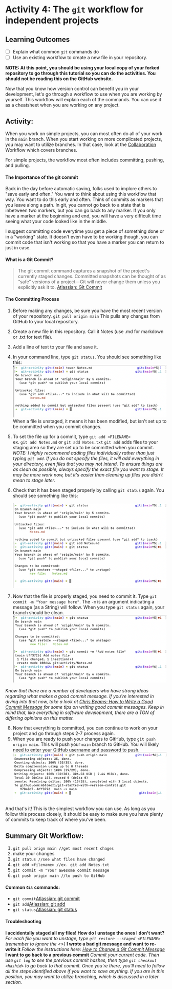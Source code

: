 # Activity 4: The `git` workflow for independent projects

## Learning Outcomes
- [ ] Explain what common `git` commands do
- [ ] Use an existing workflow to create a new file in your repository. 

**NOTE: At this point, you should be using your local copy of your forked repository to go through this tutorial 
so you can do the activities. You should not be reading this on the GitHub website.**

Now that you know how version control can benefit you in your development, let's go through a workflow to use
when you are working by yourself. This workflow will explain each of the commands. You can use it as a cheatsheet
when you are working on any project. 

## Activity:
When you work on simple projects, you can most often do all of your work in the `main` branch. When you start working on 
more complicated projects, you may want to utilize branches. In that case, look at the [Collaboration]() Workflow which 
covers branches. 

For simple projects, the workflow most often includes committing, pushing, and pulling.

#### The Importance of the git commit
Back in the day before automatic saving, folks used to implore others to "save early and often." You want to think
about using this workflow that way. You want to do this early and often. Think of commits as markers that you leave
along a path. In git, you cannot go back to a state that is inbetween two markers, but you can go back to any marker. 
If you only have a marker at the beginning and end, you will have a very difficult time seeing what your code 
looked like in the middle. 

I suggest committing code everytime you get a piece of something done or in a "working" state. It doesn't even have 
to be working though, you can commit code that isn't working so that you have a marker you can return to just in case. 

#### What is a Git Commit?
>The git commit command captures a snapshot of the project's currently staged changes. Committed snapshots can be 
thought of as “safe” versions of a project—Git will never change them unless you explicitly ask it to. [Atlassian: Git Commit](https://www.atlassian.com/git/tutorials/saving-changes/git-commit)

#### The Committing Process
1. Before making any changes, be sure you have the most recent version of your repository. 
   `git pull origin main`
   This pulls any changes from GitHub to your local repository. 
2. Create a new file in this repository. Call it Notes (use .md for markdown or .txt for text file). 
3. Add a line of text to your file and save it. 
4. In your command line, type `git status`. You should see something like this:
   ![Git Status Unstaged](../assets/git-status-unstaged.png)
   When a file is unstaged, it means it has been modified, but isn't set up to be committed when you commit changes. 
5. To set the file up for a commit, type `git add <FILENAME>`<br>
   ex. `git add Notes.md` or `git add Notes.txt`
   `git add` adds files to your staging area so they are set up to be committed when you commit. 
   *NOTE: I highly recommend adding files individually rather than just typing `git add`. If you do not specify the
   files, it will add everything in your directory, even files that you may not intend. To ensure things are as clean
   as possible, always specify the exact file you want to stage. It may be more work now, but it's easier than cleaning
   up files you didn't mean to stage later.* 
6. Check that it has been staged properly by calling `git status` again. You should see something like this:
   
   ![Git Status staged](../assets/git-add.png)
   
7. Now that the file is properly staged, you need to commit it. Type `git commit -m "Your message here"`.
   The `-m` is an argument indicating a message (as a String) will follow. When you type `git status` again, 
   your branch should be clean.
   ![Git Commit With Message](../assets/git-commit.png)
   
*Know that there are a number of developers who have strong ideas regarding what makes a good commit message. If you're 
interested in diving into that now, take a look at [Chris Beams: How to Write a Good Commit Message](https://chris.beams.io/posts/git-commit/) 
for some tips on writing good commit messages. Keep in mind
that, like everything in software development, there are a TON of differing opinions on this matter.* 

8. Now that everything is committed, you can continue to work on your project and go through steps 2-7 process again. 
9. When you are ready to push your changes to GitHub, type `git push origin main`. This will push your `main` branch
to GitHub. You will likely need to enter your GitHub username and password to push. 
   ![Git Push](../assets/git-push.png)

And that's it! This is the simplest workflow you can use. As long as you follow this process closely, it should be easy
to make sure you have plenty of commits to keep track of where you've been. 


## Summary Git Workflow:
1. `git pull orign main //get most recent chages` 
2. make your changes
3. `git status //see what files have changed` 
4. `git add <filename> //ex. git add Notes.txt`
5. `git commit -m "Your awesome commit message`
6. `git push origin main //to push to GitHub`

#### Common `Git` commands:
- `git commit`[Atlassian: git commit](https://www.atlassian.com/git/tutorials/saving-changes/git-commit)
- `git add`[Atlassian: git add](https://www.atlassian.com/git/tutorials/saving-changes)
- `git status`[Atlassian: git status](https://www.atlassian.com/git/tutorials/inspecting-a-repository)

#### Troubleshooting
**I accidentally staged all my files! How do I unstage the ones I don't want?** *For each file you want to unstage, 
type `git restore --staged <FILENAME>` (remember to ignore the <>)*
**I wrote a bad git message and want to re-write it** *Follow the instructions here: [How to Change a Git Commit Message](https://linuxize.com/post/change-git-commit-message/)*
**I want to go back to a previous commit** *Commit your current code. Then use `git log` to see the previous commit 
hashes, then type `git checkout <hashid>` to go back to that commit. Once you're there, you'll need to follow all the
steps identified above if you want to save anything. If you are in this position, you may want to utilize branching, which
is discussed in a later section.*